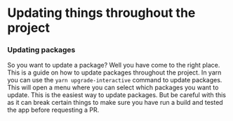 # Updating things throughout the project


### Updating packages
So you want to update a package? Well you have come to the right place. This is a guide on how to update packages throughout the project.
In yarn you can use the `yarn upgrade-interactive` command to update packages. This will open a menu where you can select which packages you want to update. This is the easiest way to update packages. 
But be careful with this as it can break certain things to make sure you have run a build and tested the app before requesting a PR.